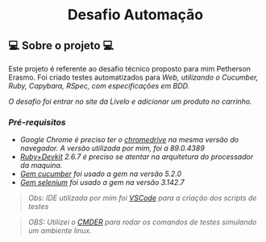 <h1 align='Center'>Desafio Automação</h1>

## 💻 Sobre o projeto 💻

Este projeto é referente ao desafio técnico proposto para mim Petherson Erasmo. 
Foi criado testes automatizados para <i>Web, utilizando o Cucumber, Ruby, Capybara, RSpec, com especificações em BDD.

O desafio foi entrar no site da Livelo e adicionar um produto no carrinho.

### Pré-requisitos

* Google Chrome é preciso ter o <a href='https://chromedriver.storage.googleapis.com/index.html' alt='versões do chromedriver'>chromedrive</a> na mesma versão do navegador. A versão utilizada por mim, foi a 89.0.4389
* <a href='https://rubyinstaller.org/downloads/' alt='versões para download do ruby'>Ruby+Devkit</a> 2.6.7 é preciso se atentar na arquitetura do processador da maquina.
* <a href='https://rubygems.org/gems/cucumber' alt='versões da gem do cucumber'>Gem cucumber</a> foi usado a gem na versão 5.2.0
* <a href='https://rubygems.org/gems/selenium-webdriver' alt='versões da gem do selenium'>Gem selenium</a> foi usado a gem na versão 3.142.7 

> Obs: IDE utilizada por mim foi <a href='https://code.visualstudio.com/' alt='Download do VSCode'>VSCode</a> para a criação dos scripts de testes

> OBS: Utilizei o <a href='https://github.com/cmderdev/cmder/releases/download/v1.3.18/cmder.zip' alt='Download do CMDER'>CMDER</a> para rodar os comandos de testes simulando um ambiente linux.